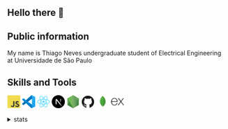 ## Hello there 👋

## Public information

My name is Thiago Neves undergraduate student of Electrical Engineering at Universidade de São Paulo

## Skills and Tools

<code><img height="30" src="https://raw.githubusercontent.com/devicons/devicon/master/icons/javascript/javascript-original.svg"></code>
<code><img height="30" src="https://raw.githubusercontent.com/github/explore/80688e429a7d4ef2fca1e82350fe8e3517d3494d/topics/visual-studio-code/visual-studio-code.png"></code>
<code><img height="30" src="https://raw.githubusercontent.com/devicons/devicon/master/icons/react/react-original.svg"></code>
<code><img height="30" src="https://raw.githubusercontent.com/devicons/devicon/daca2d1577e9ba62674a864f232320f03f0b6d5d/icons/nextjs/nextjs-original.svg"></code>
<code><img height="30" src="https://raw.githubusercontent.com/github/explore/80688e429a7d4ef2fca1e82350fe8e3517d3494d/topics/nodejs/nodejs.png"></code>
<code><img height="30" src="https://github.com/devicons/devicon/blob/master/icons/github/github-original.svg"></code>
<code><img height="30" src="https://github.com/devicons/devicon/blob/master/icons/mongodb/mongodb-original.svg"></code>
<code><img height="30" src="https://github.com/devicons/devicon/blob/master/icons/express/express-original.svg"></code>

<details>
  <summary>stats</summary>
  
  
  ![stats](https://github-readme-stats.vercel.app/api?username=vprado-dev&show_icons=true&theme=tokyonight&include_all_commits=true&count_private=true&show_icons=true&hide_rank=false&icon_color=6381AF&hide_title=true&disable_animations=true)

 ![langs](https://github-readme-stats.vercel.app/api/top-langs/?username=thiagoneves2&layout=compact&theme=tokyonight&include_all_commits=true&count_private=true&text_color=FFFF)
